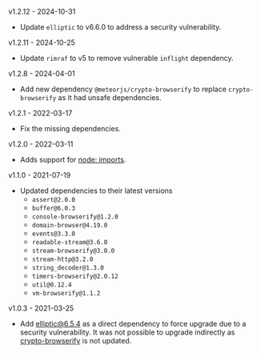 v1.2.12 - 2024-10-31

* Update `elliptic` to v6.6.0 to address a security vulnerability.

v1.2.11 - 2024-10-25

* Update `rimraf` to v5 to remove vulnerable `inflight` dependency.

v1.2.8 - 2024-04-01
* Add new dependency `@meteorjs/crypto-browserify` to replace `crypto-browserify` as it had unsafe dependencies.

v1.2.1 - 2022-03-17

* Fix the missing dependencies.

v1.2.0 - 2022-03-11

* Adds support for [node: imports](https://nodejs.org/api/esm.html#node-imports).

v1.1.0 - 2021-07-19

* Updated dependencies to their latest versions
    - `assert@2.0.0`
    - `buffer@6.0.3`
    - `console-browserify@1.2.0`
    - `domain-browser@4.19.0`
    - `events@3.3.0`
    - `readable-stream@3.6.0`
    - `stream-browserify@3.0.0`
    - `stream-http@3.2.0`
    - `string_decoder@1.3.0`
    - `timers-browserify@2.0.12`
    - `util@0.12.4`
    - `vm-browserify@1.1.2`

v1.0.3 - 2021-03-25

* Add elliptic@6.5.4 as a direct dependency to force upgrade due to a security vulnerability. It was not possible to upgrade indirectly as [crypto-browserify]( https://www.npmjs.com/package/crypto-browserify) is not updated.
